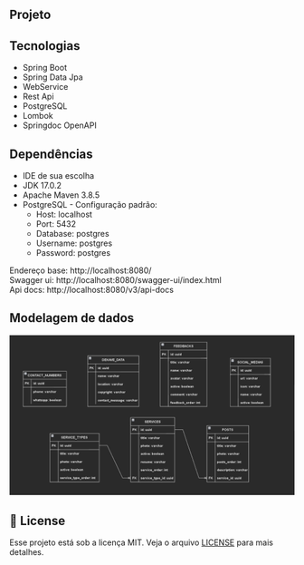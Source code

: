 ## Projeto



## Tecnologias

 - Spring Boot
 - Spring Data Jpa
 - WebService
 - Rest Api
 - PostgreSQL
 - Lombok
 - Springdoc OpenAPI

## Dependências

- IDE de sua escolha
- JDK 17.0.2
- Apache Maven 3.8.5
- PostgreSQL - Configuração padrão:
    - Host: localhost
    - Port: 5432
    - Database: postgres
    - Username: postgres
    - Password: postgres

Endereço base: http://localhost:8080/ <br />
Swagger ui: http://localhost:8080/swagger-ui/index.html <br />
Api docs: http://localhost:8080/v3/api-docs

## Modelagem de dados

![cover](.github/Dekave-DataModeling.png)

## 📝 License

Esse projeto está sob a licença MIT. Veja o arquivo [LICENSE](./LICENSE.md) 
para mais detalhes.
